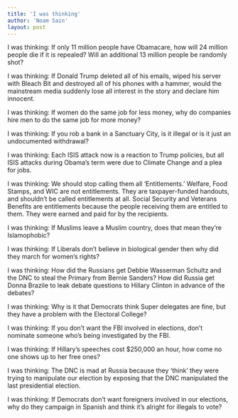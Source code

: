 ```yaml
---
title: 'I was thinking'
author: 'Noam Sain'
layout: post
---
```


I was thinking: If only 11 million people have Obamacare, how will 24 million people die if it is repealed? Will an additional 13 million people be randomly shot?

I was thinking: If Donald Trump deleted all of his emails, wiped his server with Bleach Bit and destroyed all of his phones with a hammer, would the mainstream media suddenly lose all interest in the story and declare him innocent.

I was thinking: If women do the same job for less money, why do companies hire men to do the same job for more money?

I was thinking: If you rob a bank in a Sanctuary City, is it illegal or is it just an undocumented withdrawal?

I was thinking: Each ISIS attack now is a reaction to Trump policies, but all ISIS attacks during Obama’s term were due to Climate Change and a plea for jobs.

I was thinking: We should stop calling them all ‘Entitlements.’ Welfare, Food Stamps, and WIC are not entitlements. They are taxpayer-funded handouts, and shouldn’t be called entitlements at all. Social Security and Veterans Benefits are entitlements because the people receiving them are entitled to them. They were earned and paid for by the recipients.

I was thinking: If Muslims leave a Muslim country, does that mean they’re Islamophobic?

I was thinking: If Liberals don’t believe in biological gender then why did they march for women’s rights?

I was thinking: How did the Russians get Debbie Wasserman Schultz and the DNC to steal the Primary from Bernie Sanders? How did Russia get Donna Brazile to leak debate questions to Hillary Clinton in advance of the debates?

I was thinking: Why is it that Democrats think Super delegates are fine, but they have a problem with the Electoral College?

I was thinking: If you don’t want the FBI involved in elections, don’t nominate someone who’s being investigated by the FBI.

I was thinking: If Hillary’s speeches cost $250,000 an hour, how come no one shows up to her free ones?

I was thinking: The DNC is mad at Russia because they ‘think’ they were trying to manipulate our election by exposing that the DNC manipulated the last presidential election.

I was thinking: If Democrats don’t want foreigners involved in our elections, why do they campaign in Spanish and think it’s alright for illegals to vote?